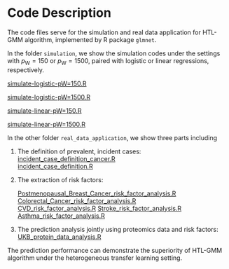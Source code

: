 # Code Description

The code files serve for the simulation and real data application for HTL-GMM algorithm, implemented by R package `glmnet`.

In the folder `simulation`, we show the simulation codes under the settings with $p_{\mathrm{W}} = 150$ or $p_{\mathrm{W}} = 1500$, paired with logistic or linear regressions, respectively. 

[simulate-logistic-pW=150.R](simulation/simulate-logistic-pW=150.R) 

 [simulate-logistic-pW=1500.R](simulation/simulate-logistic-pW=1500.R)  

[simulate-linear-pW=150.R](simulation/simulate-linear-pW=150.R)  

[simulate-linear-pW=1500.R](simulation/simulate-linear-pW=1500.R)  

In the other folder `real_data_application`, we show three parts including 

1. The definition of prevalent, incident cases: 
   [incident_case_definition_cancer.R](real_data_application/incident_case_definition_cancer.R)  
   [incident_case_definition.R](real_data_application/incident_case_definition.R) 

2. The extraction of risk factors: 

   [Postmenopausal_Breast_Cancer_risk_factor_analysis.R](real_data_application/Postmenopausal_Breast_Cancer_risk_factor_analysis.R)  
   [Colorectal_Cancer_risk_factor_analysis.R](real_data_application/Colorectal_Cancer_risk_factor_analysis.R)  
   [CVD_risk_factor_analysis.R](real_data_application/CVD_risk_factor_analysis.R) 
   [Stroke_risk_factor_analysis.R](real_data_application/Stroke_risk_factor_analysis.R) 
   [Asthma_risk_factor_analysis.R](real_data_application/Asthma_risk_factor_analysis.R)  

3. The prediction analysis jointly using proteomics data and risk factors: 
    [UKB_protein_data_analysis.R](real_data_application/UKB_protein_data_analysis.R) 

The prediction performance can demonstrate the superiority of HTL-GMM algorithm under the heterogeneous transfer learning setting. 